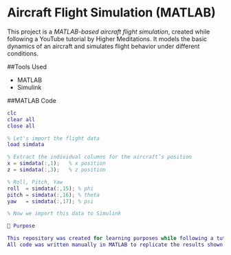 # Aircraft Flight Simulation (MATLAB)

This project is a *MATLAB-based aircraft flight simulation*, created while following a YouTube tutorial by Higher Meditations.
It models the basic dynamics of an aircraft and simulates flight behavior under different conditions.  

##Tools Used
- MATLAB 
- Simulink  

##MATLAB Code

```matlab
clc
clear all
close all

% Let's import the flight data
load simdata

% Extract the individual columns for the aircraft’s position
x = simdata(:,1);   % x position
z = simdata(:,3);   % z position

% Roll, Pitch, Yaw
roll  = simdata(:,15); % phi
pitch = simdata(:,16); % theta
yaw   = simdata(:,17); % psi

% Now we import this data to Simulink

🎯 Purpose

This repository was created for learning purposes while following a tutorial.
All code was written manually in MATLAB to replicate the results shown in the video.
